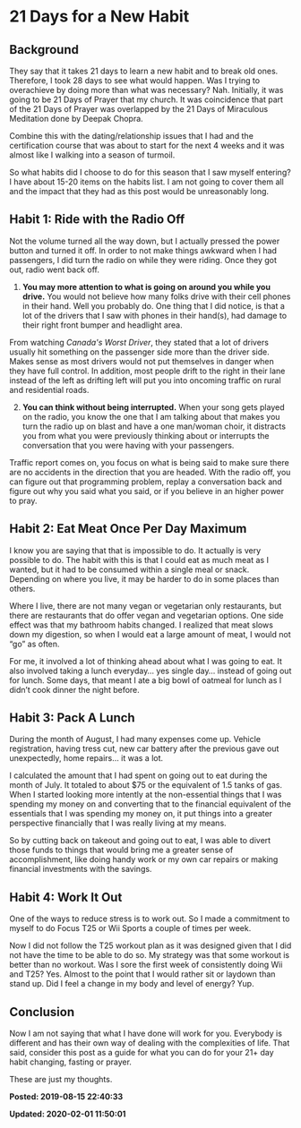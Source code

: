 # 21 Days for a New Habit

## Background

They say that it takes 21 days to learn a new habit and to break old ones. Therefore, I took 28 days to see what would happen. Was I trying to overachieve by doing more than what was necessary? Nah. Initially, it was going to be 21 Days of Prayer that my church. It was coincidence that part of the 21 Days of Prayer was overlapped by the 21 Days of Miraculous Meditation done by Deepak Chopra. 

Combine this with the dating/relationship issues that I had and the certification course that was about to start for the next 4 weeks and it was almost like I walking into a season of turmoil.  

So what habits did I choose to do for this season that I saw myself entering? I have about 15-20 items on the habits list.  I am not going to cover them all and the impact that they had as this post would be unreasonably long. 

## Habit 1: Ride with the Radio Off

Not the volume turned all the way down, but I actually pressed the power button and turned it off. In order to not make things awkward when I had passengers, I did turn the radio on while they were riding. Once they got out, radio went back off. 

1)  **You may more attention to what is going on around you while you drive.** You would not believe how many folks drive with their cell phones in their hand. Well you probably do. One thing that I did notice, is that a lot of the drivers that I saw with phones in their hand(s), had damage to their right front bumper and headlight area. 

From watching *Canada's Worst Driver*, they stated that a lot of drivers usually hit something on the passenger side more than the driver side. Makes sense as most drivers would not put themselves in danger when they have full control. In addition, most people drift to the right in their lane instead of the left as drifting left will put you into oncoming traffic on rural and residential roads.

2) **You can think without being interrupted.** When your song gets played on the radio, you know the one that I am talking about that makes you turn the radio up on blast and have a one man/woman choir, it distracts you from what you were previously thinking about or interrupts the conversation that you were having with your passengers. 

Traffic report comes on, you focus on what is being said to make sure there are no accidents in the direction that you are headed. With the radio off, you can figure out that programming problem, replay a conversation back and figure out why you said what you said, or if you believe in an higher power to pray. 

## Habit 2: Eat Meat Once Per Day Maximum

I know you are saying that that is impossible to do. It actually is very possible to do. The habit with this is that I could eat as much meat as I wanted, but it had to be consumed within a single meal or snack. Depending on where you live, it may be harder to do in some places than others. 

Where I live, there are not many vegan or vegetarian only restaurants, but there are restaurants that do offer vegan and vegetarian options. One side effect was that my bathroom habits changed. I realized that meat slows down my digestion, so when I would eat a large amount of meat, I would not “go” as often. 

For me, it involved a lot of thinking ahead about what I was going to eat. It also involved taking a lunch everyday… yes single day… instead of going out for lunch. Some days, that meant I ate a big bowl of oatmeal for lunch as I didn’t cook dinner the night before.

## Habit 3: Pack A Lunch

During the month of August, I had many expenses come up. Vehicle registration, having tress cut, new car battery after the previous gave out unexpectedly, home repairs… it was a lot. 

I calculated the amount that I had spent on going out to eat during the month of July. It totaled to about $75 or the equivalent of 1.5 tanks of gas. When I started looking more intently at the non-essential things that I was spending my money on and converting that to the financial equivalent of the essentials that I was spending my money on, it put things into a greater perspective financially that I was really living at my means. 

So by cutting back on takeout and going out to eat, I was able to divert those funds to things that would bring me a greater sense of accomplishment, like doing handy work or my own car repairs or making financial investments with the savings. 

## Habit 4: Work It Out

One of the ways to reduce stress is to work out. So I made a commitment to myself to do Focus T25 or Wii Sports a couple of times per week. 

Now I did not follow the T25 workout plan as it was designed given that I did not have the time to be able to do so.  My strategy was that some workout is better than no workout. Was I sore the first week of consistently doing Wii and T25? Yes. Almost to the point that I would rather sit or laydown than stand up. Did I feel a change in my body and level of energy? Yup. 

## Conclusion

Now I am not saying that what I have done will work for you. Everybody is different and has their own way of dealing with the complexities of life.  That said, consider this post as a guide for what you can do for your 21+ day habit changing, fasting or prayer. 

These are just my thoughts. 

**Posted: 2019-08-15 22:40:33** 

**Updated: 2020-02-01 11:50:01** 

